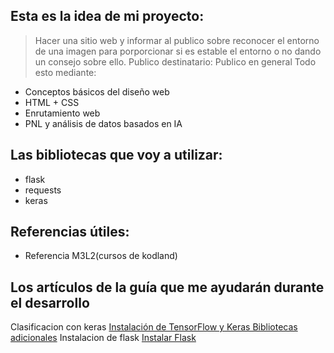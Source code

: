 ## Esta es la idea de mi proyecto:
>Hacer una sitio web y informar al publico sobre reconocer el entorno de una imagen para  porporcionar si es estable el entorno o no dando un consejo sobre ello.
>Publico destinatario: Publico en general
>Todo esto mediante:
- Conceptos básicos del diseño web
- HTML + CSS
- Enrutamiento web
- PNL y análisis de datos basados en IA

## Las bibliotecas que voy a utilizar:
- flask
- requests
- keras

## Referencias útiles:
- Referencia M3L2(cursos de kodland)

## Los artículos de la guía que me ayudarán durante el desarrollo
Clasificacion con keras [Instalación de TensorFlow y Keras Bibliotecas adicionales](https://www.luisllamas.es/machine-learning-con-tensorflow-y-keras-en-python/)
Instalacion de flask [Instalar Flask](https://flask-es.readthedocs.io/)
